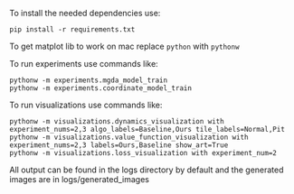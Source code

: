 To install the needed dependencies use:
 
 `
 pip install -r requirements.txt
 `
 
 To get matplot lib to work on mac replace `python` with `pythonw`
 
 
 To run experiments use commands like:
 
 ```
 pythonw -m experiments.mgda_model_train
 pythonw -m experiments.coordinate_model_train
 ```
 
 
 To run visualizations use commands like:
 
 ```
 pythonw -m visualizations.dynamics_visualization with experiment_nums=2,3 algo_labels=Baseline,Ours tile_labels=Normal,Pit
 pythonw -m visualizations.value_function_visualization with experiment_nums=2,3 labels=Ours,Baseline show_art=True
 pythonw -m visualizations.loss_visualization with experiment_num=2
 ```
 
 
 
 All output can be found in the logs directory by default and the generated images are in logs/generated_images
